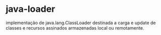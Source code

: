 # java-loader
implementação de java.lang.ClassLoader 
destinada a carga e update de classes e 
recursos assinados armazenadas local 
ou remotamente.
